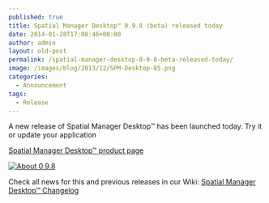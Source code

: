 ```yaml
---
published: true
title: Spatial Manager Desktop™ 0.9.8 (beta) released today
date: 2014-01-28T17:08:46+00:00
author: admin
layout: old-post
permalink: /spatial-manager-desktop-0-9-8-beta-released-today/
image: /images/blog/2013/12/SPM-Desktop-85.png
categories:
  - Announcement
tags:
  - Release
---
```

A new release of Spatial Manager Desktop™ has been launched today. Try it or update your application

<!--more-->

<a title="Spatial Manager™ - Spatial Manager Desktop™" href="/spm-desktop/" target="_blank" rel="nofollow">Spatial Manager Desktop™ product page</a>

<a href="/images/blog/2014/01/About-0.9.8.png" target="_blank" rel="nofollow"><img alt="About 0.9.8" src="/images/blog/2014/01/About-0.9.8.png" width="491" height="341" srcset="/images/blog/2014/01/About-0.9.8.png 491w, /images/blog/2014/01/About-0.9.8-300x208.png 300w" sizes="(max-width: 491px) 100vw, 491px" /></a>

Check all news for this and previous releases in our Wiki: <a href="http://wiki.spatialmanager.com/index.php?title=Spatial_Manager_Desktop%E2%84%A2_Changelog" target="_blank" rel="nofollow">Spatial Manager Desktop™ Changelog</a>